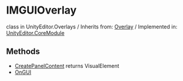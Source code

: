 # IMGUIOverlay
class in UnityEditor.Overlays
 / Inherits from: <a href="https://docs.unity3d.com/6000.0/Documentation/ScriptReference/Overlay.html">Overlay</a> / Implemented in: <a href="https://docs.unity3d.com/6000.0/Documentation/ScriptReference/UnityEditor.CoreModule.html">UnityEditor.CoreModule</a>

## Methods
- <a href="https://docs.unity3d.com/6000.0/Documentation/ScriptReference/IMGUIOverlay.CreatePanelContent.html">CreatePanelContent</a> returns VisualElement
- <a href="https://docs.unity3d.com/6000.0/Documentation/ScriptReference/IMGUIOverlay.OnGUI.html">OnGUI</a>
